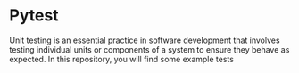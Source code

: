 # Pytest
Unit testing is an essential practice in software development that involves testing individual units or components of a system to ensure they behave as expected. In this repository, you will find some example tests
